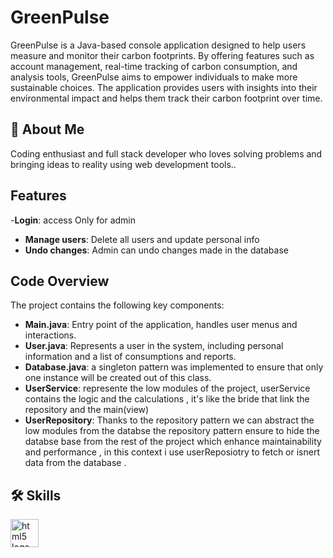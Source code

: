
# GreenPulse

GreenPulse is a Java-based console application designed to help users measure and monitor their carbon footprints. By offering features such as account management, real-time tracking of carbon consumption, and analysis tools, GreenPulse aims to empower individuals to make more sustainable choices. The application provides users with insights into their environmental impact and helps them track their carbon footprint over time.


## 🚀 About Me
Coding enthusiast and full stack developer who loves solving problems and bringing ideas to reality using web development tools..


## Features

-**Login**: access Only for admin 
- **Manage users**: Delete all users and update personal info
- **Undo changes**: Admin can undo changes made in the database 


## Code Overview

The project contains the following key components:

- **Main.java**: Entry point of the application, handles user menus and interactions.
- **User.java**: Represents a user in the system, including personal information and a list of consumptions and reports.
- **Database.java**:  a singleton pattern was implemented to ensure that only one instance will be created out of this class.
- **UserService**:  represente the low modules of the project, userService contains the logic and the calculations , it's like the bride that link the repository and the main(view)
- **UserRepository**:  Thanks to the repository pattern we can abstract the low modules from the databse the repository pattern ensure to hide the databse base from the rest of the project which enhance maintainability and performance , in this context i use userReposiotry to fetch or isnert data from the database . 


## 🛠 Skills
<p>
    <img src="https://skillicons.dev/icons?i=git,idea,java,maven" height="45" alt="html5 logo"  />

</p>
